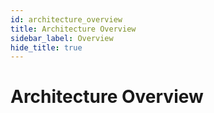 ```yaml
---
id: architecture_overview
title: Architecture Overview
sidebar_label: Overview
hide_title: true
---
```


# Architecture Overview
